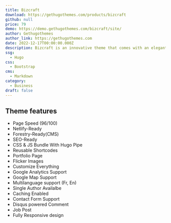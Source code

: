 ```yaml
---
title: Bizcraft
download: https://gethugothemes.com/products/bizcraft
github: null
price: 79
demo: https://demo.gethugothemes.com/bizcraft/site/
author: Gethugothemes
author_link: https://gethugothemes.com
date: 2022-12-17T00:00:00.000Z
description: Bizcraft is an innovative theme that comes with an elegant design. This theme is perfect for startups, marketing, corporate or similar organizations.
ssg:
  - Hugo
css:
  - Bootstrap
cms:
  - Markdown
category:
  - Business
draft: false
---
```



## Theme features

- Page Speed (96/100)
- Netlify-Ready
- Forestry-Ready(CMS)
- SEO-Ready
- CSS & JS Bundle With Hugo Pipe
- Reusable Shortcodes
- Portfolio Page
- Flicker Images
- Customize Everything
- Google Analytics Support
- Google Map Support
- Multilanguage support (Fr, En)
- Single Author Availalbe
- Caching Enabled
- Contact Form Support
- Disqus powered Comment
- Job Post
- Fully Responsive design
